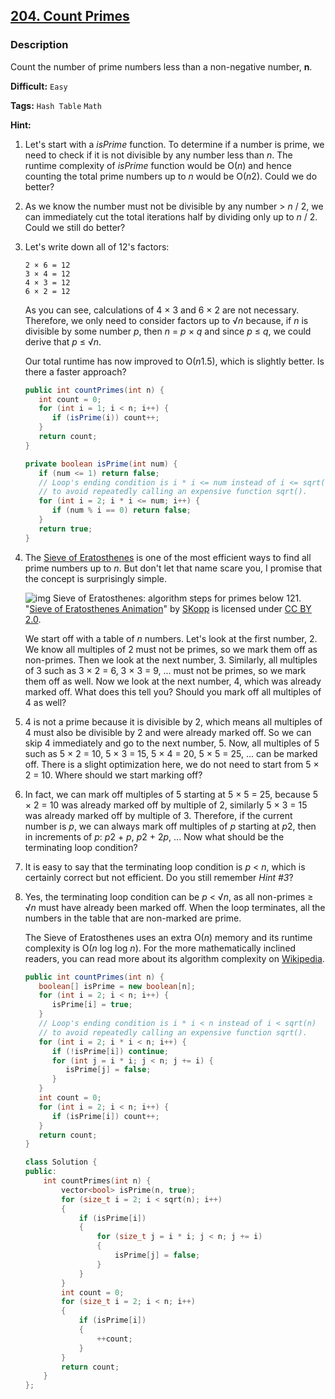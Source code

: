 ## [204. Count Primes](https://leetcode.com/problems/count-primes/#/description)

### Description

Count the number of prime numbers less than a non-negative number, **n**.

**Difficult:** `Easy`

**Tags:** `Hash Table` `Math`

**Hint:**

1. Let's start with a _isPrime_ function. To determine if a number is prime, we need to check if it is not divisible by any number less than _n_. The runtime complexity of _isPrime_ function would be O(_n_) and hence counting the total prime numbers up to _n_ would be O(*n*2). Could we do better?

2. As we know the number must not be divisible by any number > _n_ / 2, we can immediately cut the total iterations half by dividing only up to _n_ / 2. Could we still do better?

3. Let's write down all of 12's factors:

   ```
   2 × 6 = 12
   3 × 4 = 12
   4 × 3 = 12
   6 × 2 = 12
   ```

   As you can see, calculations of 4 × 3 and 6 × 2 are not necessary. Therefore, we only need to consider factors up to √*n* because, if _n_ is divisible by some number _p_, then _n_ = _p_ × _q_ and since _p_ ≤ _q_, we could derive that _p_ ≤ √*n*.

   Our total runtime has now improved to O(*n*1.5), which is slightly better. Is there a faster approach?

   ```java
   public int countPrimes(int n) {
      int count = 0;
      for (int i = 1; i < n; i++) {
         if (isPrime(i)) count++;
      }
      return count;
   }

   private boolean isPrime(int num) {
      if (num <= 1) return false;
      // Loop's ending condition is i * i <= num instead of i <= sqrt(num)
      // to avoid repeatedly calling an expensive function sqrt().
      for (int i = 2; i * i <= num; i++) {
         if (num % i == 0) return false;
      }
      return true;
   }
   ```

4. The [Sieve of Eratosthenes](http://en.wikipedia.org/wiki/Sieve_of_Eratosthenes) is one of the most efficient ways to find all prime numbers up to _n_. But don't let that name scare you, I promise that the concept is surprisingly simple.

   ![img](https://leetcode.com/static/images/solutions/Sieve_of_Eratosthenes_animation.gif)
   Sieve of Eratosthenes: algorithm steps for primes below 121. "[Sieve of Eratosthenes Animation](http://commons.wikimedia.org/wiki/File:Sieve_of_Eratosthenes_animation.gif)" by [SKopp](http://de.wikipedia.org/wiki/Benutzer:SKopp) is licensed under [CC BY 2.0](http://creativecommons.org/licenses/by/2.0/).

   We start off with a table of _n_ numbers. Let's look at the first number, 2. We know all multiples of 2 must not be primes, so we mark them off as non-primes. Then we look at the next number, 3. Similarly, all multiples of 3 such as 3 × 2 = 6, 3 × 3 = 9, ... must not be primes, so we mark them off as well. Now we look at the next number, 4, which was already marked off. What does this tell you? Should you mark off all multiples of 4 as well?

5. 4 is not a prime because it is divisible by 2, which means all multiples of 4 must also be divisible by 2 and were already marked off. So we can skip 4 immediately and go to the next number, 5. Now, all multiples of 5 such as 5 × 2 = 10, 5 × 3 = 15, 5 × 4 = 20, 5 × 5 = 25, ... can be marked off. There is a slight optimization here, we do not need to start from 5 × 2 = 10. Where should we start marking off?

6. In fact, we can mark off multiples of 5 starting at 5 × 5 = 25, because 5 × 2 = 10 was already marked off by multiple of 2, similarly 5 × 3 = 15 was already marked off by multiple of 3. Therefore, if the current number is _p_, we can always mark off multiples of _p_ starting at *p*2, then in increments of _p_: *p*2 + _p_, *p*2 + 2*p*, ... Now what should be the terminating loop condition?

7. It is easy to say that the terminating loop condition is _p_ < _n_, which is certainly correct but not efficient. Do you still remember _Hint #3_?

8. Yes, the terminating loop condition can be _p_ < √*n*, as all non-primes ≥ √*n* must have already been marked off. When the loop terminates, all the numbers in the table that are non-marked are prime.

   The Sieve of Eratosthenes uses an extra O(_n_) memory and its runtime complexity is O(_n_ log log _n_). For the more mathematically inclined readers, you can read more about its algorithm complexity on [Wikipedia](http://en.wikipedia.org/wiki/Sieve_of_Eratosthenes#Algorithm_complexity).

   ```java
   public int countPrimes(int n) {
      boolean[] isPrime = new boolean[n];
      for (int i = 2; i < n; i++) {
         isPrime[i] = true;
      }
      // Loop's ending condition is i * i < n instead of i < sqrt(n)
      // to avoid repeatedly calling an expensive function sqrt().
      for (int i = 2; i * i < n; i++) {
         if (!isPrime[i]) continue;
         for (int j = i * i; j < n; j += i) {
            isPrime[j] = false;
         }
      }
      int count = 0;
      for (int i = 2; i < n; i++) {
         if (isPrime[i]) count++;
      }
      return count;
   }
   ```

   ```c++
   class Solution {
   public:
       int countPrimes(int n) {
           vector<bool> isPrime(n, true);
           for (size_t i = 2; i < sqrt(n); i++)
           {
               if (isPrime[i])
               {
                   for (size_t j = i * i; j < n; j += i)
                   {
                       isPrime[j] = false;
                   }
               }
           }
           int count = 0;
           for (size_t i = 2; i < n; i++)
           {
               if (isPrime[i])
               {
                   ++count;
               }
           }
           return count;
       }
   };
   ```
